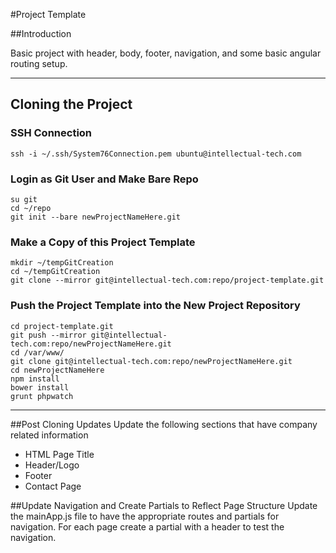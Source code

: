 #Project Template

##Introduction

Basic project with header, body, footer, navigation, and some basic angular routing setup.

----------------------
## Cloning the Project
### SSH Connection
`ssh -i ~/.ssh/System76Connection.pem ubuntu@intellectual-tech.com`

### Login as Git User and Make Bare Repo
```
su git
cd ~/repo
git init --bare newProjectNameHere.git
```

### Make a Copy of this Project Template
```
mkdir ~/tempGitCreation
cd ~/tempGitCreation
git clone --mirror git@intellectual-tech.com:repo/project-template.git
```

### Push the Project Template into the New Project Repository
```
cd project-template.git
git push --mirror git@intellectual-tech.com:repo/newProjectNameHere.git
cd /var/www/
git clone git@intellectual-tech.com:repo/newProjectNameHere.git
cd newProjectNameHere
npm install
bower install
grunt phpwatch
```
----------------------
##Post Cloning Updates
Update the following sections that have company related information

* HTML Page Title
* Header/Logo
* Footer
* Contact Page


##Update Navigation and Create Partials to Reflect Page Structure
Update the mainApp.js file to have the appropriate routes and partials for navigation.  For each page create a partial with a header to test the navigation.